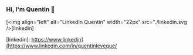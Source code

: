 ### Hi, I'm Quentin 👋


[<img align="left" alt="LinkedIn Quentin" width="22px" src="./linkedin.svg />[linkedin]

[linkedin]: https://www.linkedin](https://www.linkedin.com/in/quentinleveque/

<!--
**quentiinlvq/Quentiinlvq** is a ✨ _special_ ✨ repository because its `README.md` (this file) appears on your GitHub profile.

Here are some ideas to get you started:

- 🔭 I’m currently working on ...
- 🌱 I’m currently learning ...
- 👯 I’m looking to collaborate on ...
- 🤔 I’m looking for help with ...
- 💬 Ask me about ...
- 📫 How to reach me: ...
- 😄 Pronouns: ...
- ⚡ Fun fact: ...
-->
